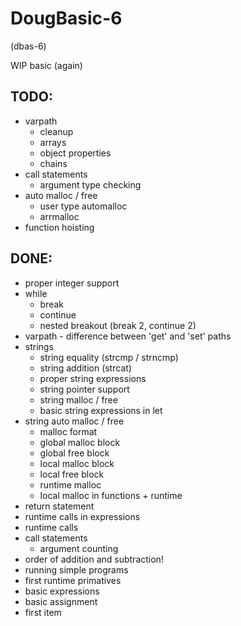DougBasic-6
===========

(dbas-6)

WIP basic (again)


TODO:
-----
- varpath
	- cleanup
	- arrays
	- object properties
	- chains
- call statements
	- argument type checking
- auto malloc / free
	- user type automalloc
	- arrmalloc
- function hoisting

DONE:
-----
- proper integer support
- while
	- break
	- continue
	- nested breakout (break 2, continue 2)
- varpath - difference between 'get' and 'set' paths
- strings 
	- string equality (strcmp / strncmp)
	- string addition (strcat)
	- proper string expressions
	- string pointer support
	- string malloc / free
	- basic string expressions in let
- string auto malloc / free
	- malloc format
	- global malloc block
	- global free block
	- local malloc block
	- local free block
	- runtime malloc
	- local malloc in functions + runtime
- return statement
- runtime calls in expressions
- runtime calls
- call statements
	- argument counting
- order of addition and subtraction!
- running simple programs
- first runtime primatives
- basic expressions
- basic assignment
- first item
